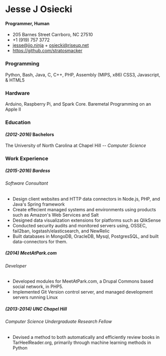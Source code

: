 # Jesse J Osiecki
#### Programmer, Human
* 205 Barnes Street Carrboro, NC 27510
* +1 (919) 757 3772
* jesse@jjo.ninja + osiecki@riseup.net
* https://github.com/stratosmacker

### Programming
Python, Bash, Java, C, C++, PHP, Assembly (MIPS, x86)
CSS3, Javascript, & HTML5

### Hardware
Arduino, Raspberry Pi, and Spark Core. Baremetal Programming on an Apple II

### Education
#### _(2012-2016)_ Bachelors
The University of North Carolina at Chapel Hill --
_Computer Science_

### Work Experience
##### _(2015-2016)_ Bardess
###### Software Consultant
* Design client websites and HTTP data connectors in Node.js, PHP, and Java's Spring framework
* Create effecient managed systems and environments using products such as Amazon's Web Services and Salt
* Designed data visualization extensions for platforms such as QlikSense
* Conducted security audits and monitored servers using, OSSEC, fail2ban, logstash/elasticsearch, and NewRelic
* Built databases in MongoDB, OracleDB, Mysql, PostgresSQL, and built data-connectors for them.

##### _(2014)_ MeetAtPark.com
###### Developer
* Developed modules for MeetAtPark.com, a Drupal Commons based social network, in PHP5.
* Implemented Git Version control server, and managed development servers running Linux

##### _(2013-2014)_ UNC Chapel Hill
###### Computer Science Undergraduate Research Fellow
* Devised a method to both automatically and efficiently review books in TarHeelReader.org, primarily through machine learning methods in Python
